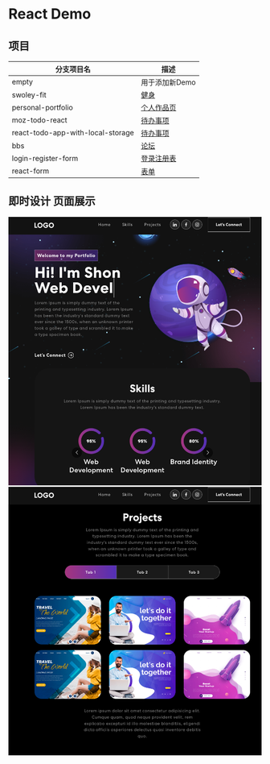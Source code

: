 # React Demo



## 项目
|分支项目名|描述|
|-|-|
|empty|用于添加新Demo|
|swoley-fit|[健身](https://github.com/Redari-Es/web-react-demo/tree/swoley-fit)|
| personal-portfolio|[个人作品页](https://github.com/Redari-Es/web-react-demo/tree/personal-portfolio)|
|moz-todo-react|[待办事项](https://github.com/Redari-Es/web-react-demo/tree/moz-todo-react)|
|react-todo-app-with-local-storage|[待办事项](https://github.com/Redari-Es/web-react-demo/tree/react-todo-app-with-local-storage)|
|bbs|[论坛](https://github.com/Redari-Es/web-react-demo/tree/bbs)|
|login-register-form|[登录注册表](https://github.com/Redari-Es/web-react-demo/tree/swoley-fit)|
|react-form|[表单](https://github.com/Redari-Es/web-react-demo/tree/react-form)|


## 即时设计 页面展示

![双城之战](img/demo1)
![网页](img/demo2)

